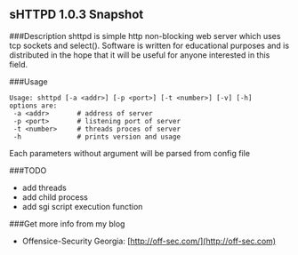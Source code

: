 ## sHTTPD 1.0.3 Snapshot
###Description
shttpd is simple http non-blocking web server which uses tcp sockets and select(). Software is written for educational purposes and is distributed in the hope that it will be useful for anyone interested in this field.

###Usage
```
Usage: shttpd [-a <addr>] [-p <port>] [-t <number>] [-v] [-h]
options are:
 -a <addr>       # address of server
 -p <port>       # listening port of server
 -t <number>     # threads proces of server
 -h              # prints version and usage
```
Each parameters without argument will be parsed from config file

###TODO
- add threads
- add child process
- add sgi script execution function

###Get more info from my blog
- Offensice-Security Georgia: [http://off-sec.com/](http://off-sec.com)

